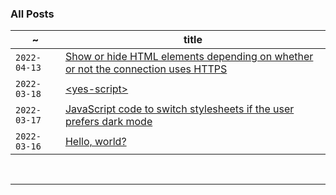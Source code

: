 ### All Posts

 ~            | title
 ------------ | --------
 `2022-04-13` | [Show or hide HTML elements depending on whether or not the connection uses HTTPS](/posts/004-https-check)
 `2022-03-18` | [&lt;yes-script&gt;](/posts/003-yes-script)
`2022-03-17`  | [JavaScript code to switch stylesheets if the user prefers dark mode](/posts/002-dark-mode-css)    
`2022-03-16`  | [Hello, world?](/posts/001-hello-world)   

<br>

------
